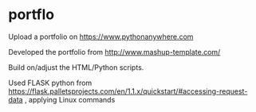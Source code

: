 # portflo

Upload a portfolio on https://www.pythonanywhere.com

Developed the portfolio from http://www.mashup-template.com/

Build on/adjust the HTML/Python scripts.

Used FLASK python from https://flask.palletsprojects.com/en/1.1.x/quickstart/#accessing-request-data , applying Linux commands
